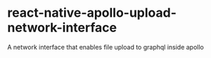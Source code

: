 # react-native-apollo-upload-network-interface
A network interface that enables file upload to graphql inside apollo

